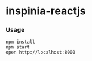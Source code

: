 inspinia-reactjs
=====================

### Usage

```
npm install
npm start
open http://localhost:8000
```

